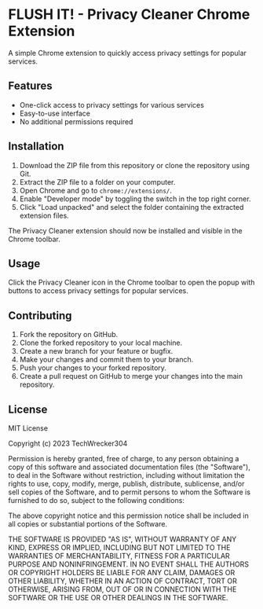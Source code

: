 # FLUSH IT! - Privacy Cleaner Chrome Extension

A simple Chrome extension to quickly access privacy settings for popular services.


## Features

- One-click access to privacy settings for various services
- Easy-to-use interface
- No additional permissions required

## Installation

1. Download the ZIP file from this repository or clone the repository using Git.
2. Extract the ZIP file to a folder on your computer.
3. Open Chrome and go to `chrome://extensions/`.
4. Enable "Developer mode" by toggling the switch in the top right corner.
5. Click "Load unpacked" and select the folder containing the extracted extension files.

The Privacy Cleaner extension should now be installed and visible in the Chrome toolbar.

## Usage

Click the Privacy Cleaner icon in the Chrome toolbar to open the popup with buttons to access privacy settings for popular services.

## Contributing

1. Fork the repository on GitHub.
2. Clone the forked repository to your local machine.
3. Create a new branch for your feature or bugfix.
4. Make your changes and commit them to your branch.
5. Push your changes to your forked repository.
6. Create a pull request on GitHub to merge your changes into the main repository.

## License

MIT License

Copyright (c) 2023 TechWrecker304

Permission is hereby granted, free of charge, to any person obtaining a copy
of this software and associated documentation files (the "Software"), to deal
in the Software without restriction, including without limitation the rights
to use, copy, modify, merge, publish, distribute, sublicense, and/or sell
copies of the Software, and to permit persons to whom the Software is
furnished to do so, subject to the following conditions:

The above copyright notice and this permission notice shall be included in all
copies or substantial portions of the Software.

THE SOFTWARE IS PROVIDED "AS IS", WITHOUT WARRANTY OF ANY KIND, EXPRESS OR
IMPLIED, INCLUDING BUT NOT LIMITED TO THE WARRANTIES OF MERCHANTABILITY,
FITNESS FOR A PARTICULAR PURPOSE AND NONINFRINGEMENT. IN NO EVENT SHALL THE
AUTHORS OR COPYRIGHT HOLDERS BE LIABLE FOR ANY CLAIM, DAMAGES OR OTHER
LIABILITY, WHETHER IN AN ACTION OF CONTRACT, TORT OR OTHERWISE, ARISING FROM,
OUT OF OR IN CONNECTION WITH THE SOFTWARE OR THE USE OR OTHER DEALINGS IN THE
SOFTWARE.

